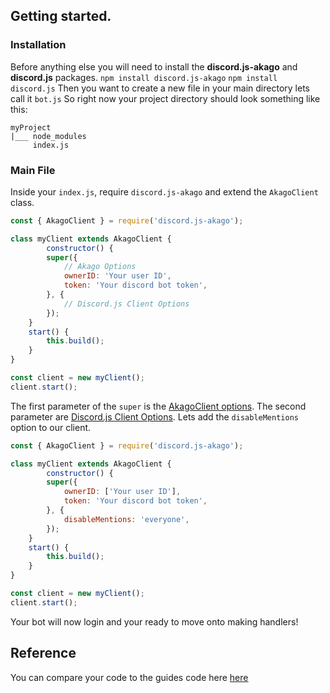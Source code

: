 ## Getting started.
### Installation
Before anything else you will need to install the **discord.js-akago** and **discord.js** packages.
`npm install discord.js-akago`
`npm install discord.js`
Then you want to create a new file in your main directory lets call it `bot.js`
So right now your project directory should look something like this:
```
myProject
|___ node_modules
	 index.js
```
### Main File
Inside your `index.js`, require `discord.js-akago` and extend the `AkagoClient` class.
```js
const { AkagoClient } = require('discord.js-akago');

class myClient extends AkagoClient {
		constructor() {
		super({
			// Akago Options
			ownerID: 'Your user ID',
		    token: 'Your discord bot token',
		}, {
			// Discord.js Client Options
		});
	}
	start() {
		this.build();
	}
}

const client = new myClient();
client.start();
```
The first parameter of the `super` is the [AkagoClient options](https://discord-akago.github.io/#/docs/main/main/typedef/AkagosOptions).
The second parameter are [Discord.js Client Options](https://discord.js.org/#/docs/main/stable/typedef/ClientOptions).
Lets add the `disableMentions` option to our client.
```js
const { AkagoClient } = require('discord.js-akago');

class myClient extends AkagoClient {
		constructor() {
		super({
			ownerID: ['Your user ID'],
		    token: 'Your discord bot token',
		}, {
			disableMentions: 'everyone',
		});
	}
	start() {
		this.build();
	}
}

const client = new myClient();
client.start();
```
Your bot will now login and your ready to move onto making handlers!

## Reference
You can compare your code to the guides code here [here](https://github.com/discord-akago/guide/tree/main/Code%20Samples/Client%20Structure)